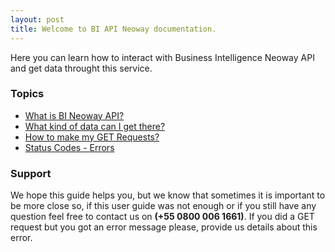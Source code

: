 ```yaml
---
layout: post
title: Welcome to BI API Neoway documentation.
---
```


Here you can learn how to interact with Business Intelligence Neoway API and get data throught this service.

### Topics

* [What is BI Neoway API?](https://bineoway.github.io/apiDocumentation/about)
* [What kind of data can I get there?](https://bineoway.github.io/apiDocumentation/biteam)
* [How to make my GET Requests?](https://bineoway.github.io/apiDocumentation/requests)
* [Status Codes - Errors](https://bineoway.github.io/apiDocumentation/errors)

### Support

We hope this guide helps you, but we know that sometimes it is important to be more close so, if this user guide was not enough or if you still have any question feel free to contact us on **(+55 0800 006 1661)**.
If you did a GET request but you got an error message please, provide us details about this error.
